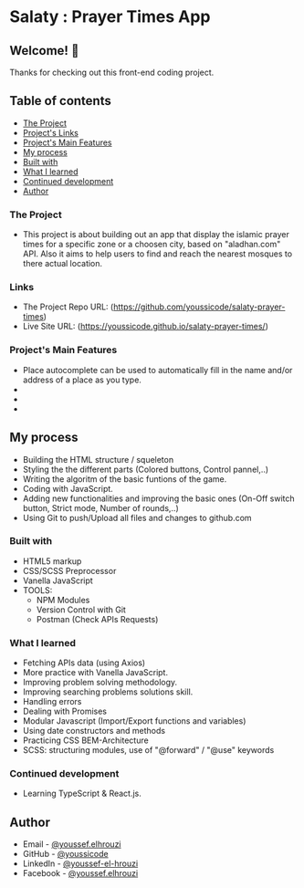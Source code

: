 # Salaty : Prayer Times App

## Welcome! 👋

Thanks for checking out this front-end coding project.

## Table of contents

- [The Project](#the-project)
- [Project's Links](#links)
- [Project's Main Features](#Project's-Main-Features)
- [My process](#my-process)
- [Built with](#built-with)
- [What I learned](#what-i-learned)
- [Continued development](#continued-development)
- [Author](#author)

### The Project

- This project is about building out an app that display the islamic prayer times for a specific zone or a choosen city, based on "aladhan.com" API. Also it aims to help users to find and reach the nearest mosques to there actual location.

### Links

- The Project Repo URL: (https://github.com/youssicode/salaty-prayer-times)
- Live Site URL: (https://youssicode.github.io/salaty-prayer-times/)

### Project's Main Features

- Place autocomplete  can be used to automatically fill in the name and/or address of a place as you type.
- 
- 
- 

## My process

- Building the HTML structure / squeleton
- Styling the the different parts (Colored buttons, Control pannel,..)
- Writing the algoritm of the basic funtions of the game.
- Coding with JavaScript.
- Adding new functionalities and improving the basic ones (On-Off switch button, Strict mode, Number of rounds,..)
- Using Git to push/Upload all files and changes to github.com

### Built with

- HTML5 markup
- CSS/SCSS Preprocessor
- Vanella JavaScript
- TOOLS:
    - NPM Modules
    - Version Control with Git
    - Postman (Check APIs Requests)

### What I learned

- Fetching APIs data (using Axios)
- More practice with Vanella JavaScript.
- Improving problem solving methodology.
- Improving searching problems solutions skill.
- Handling errors
- Dealing with Promises
- Modular Javascript (Import/Export functions and variables)
- Using date constructors and methods
- Practicing CSS BEM-Architecture
- SCSS: structuring modules, use of "@forward" / "@use" keywords




### Continued development

- Learning TypeScript & React.js.

## Author

- Email - [@youssef.elhrouzi](youssef.elhrouzi@yahoo.com)
- GitHub - [@youssicode](https://github.com/youssicode)
- LinkedIn - [@youssef-el-hrouzi](https://www.linkedin.com/in/youssef-el-hrouzi/)
- Facebook - [@youssef.elhrouzi](https://www.facebook.com/youssef.elhrouzi)
